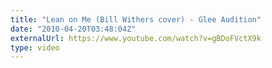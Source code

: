 ```yaml
---
title: "Lean on Me (Bill Withers cover) - Glee Audition"
date: "2010-04-20T03:48:04Z"
externalUrl: https://www.youtube.com/watch?v=gBDoFVctX9k
type: video
---
```

